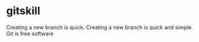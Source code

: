 # gitskill
Creating a new branch is quick.
Creating a new branch is quick and simple.
Git is free software
